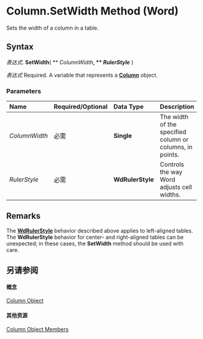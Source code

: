 
# Column.SetWidth Method (Word)

Sets the width of a column in a table.


## Syntax

 _表达式_. **SetWidth**( ** _ColumnWidth_**, ** _RulerStyle_** )

 _表达式_ Required. A variable that represents a **[Column](49d68571-2a57-6795-34b9-eb09aeb43043.md)** object.


### Parameters



|**Name**|**Required/Optional**|**Data Type**|**Description**|
|:-----|:-----|:-----|:-----|
| _ColumnWidth_|必需|**Single**|The width of the specified column or columns, in points.|
| _RulerStyle_|必需|**WdRulerStyle**|Controls the way Word adjusts cell widths.|

## Remarks

The  **[WdRulerStyle](819d51d2-a097-b8bd-4788-55facf1de192.md)** behavior described above applies to left-aligned tables. The **WdRulerStyle** behavior for center- and right-aligned tables can be unexpected; in these cases, the **SetWidth** method should be used with care.


## 另请参阅


#### 概念


[Column Object](49d68571-2a57-6795-34b9-eb09aeb43043.md)
#### 其他资源


[Column Object Members](http://msdn.microsoft.com/library/e8b86d58-eb4b-6d02-7171-f70436a31f4c%28Office.15%29.aspx)